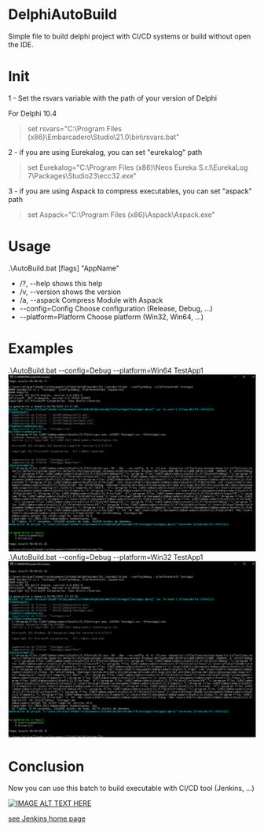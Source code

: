 # DelphiAutoBuild
Simple file to build delphi project with CI/CD systems or build without open the IDE.


# Init 

1 - Set the rsvars variable with the path of your version of Delphi
   
   For Delphi 10.4 
> set rsvars="C:\Program Files (x86)\Embarcadero\Studio\21.0\bin\rsvars.bat"
   
2 - if you are using Eurekalog, you can set "eurekalog" path 

> set Eurekalog="C:\Program Files (x86)\Neos Eureka S.r.l\EurekaLog 7\Packages\Studio23\ecc32.exe" 	


3 - if you are using Aspack to compress executables, you can set "aspack" path

> set Aspack="C:\Program Files (x86)\Aspack\Aspack.exe"
   
# Usage 

.\AutoBuild.bat [flags] "AppName"

- /?, --help              shows this help
- /v, --version           shows the version
- /a, --aspack            Compress Module with Aspack
- --config=Config         Choose configuration (Release, Debug, ...)
- --platform=Platform     Choose platform (Win32, Win64, ...)


# Examples 

.\AutoBuild.bat --config=Debug --platform=Win64 TestApp1
![this image will not be displayed](.\img\BuildWin64.png)
.\AutoBuild.bat --config=Debug --platform=Win32 TestApp1
![this image will not be displayed](.\img\BuildWin32.png)


# Conclusion 

Now you can use this batch to build executable with CI/CD tool (Jenkins, ...) 

[![IMAGE ALT TEXT HERE](https://img.youtube.com/vi/_MXtbjwsz3A/0.jpg)](https://www.youtube.com/watch?v=_MXtbjwsz3A&t=6s)

[see Jenkins home page](https://www.jenkins.io/ "Jenkins Home Page")